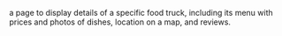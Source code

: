 a page to display details of a specific food truck, including its menu with prices and photos of dishes, location on a map, and reviews.
